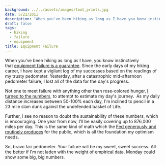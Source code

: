 ```yaml
---
background: ../../assets/images/foot_prints.jpg
date: 5/21/2011
description: "When you've been hiking as long as I have you know instinctively that\_[equipment failure is a guaran..."
draft: false
tags:
  - hiking
  - failure
  - equipment
title: Equipment Failure
---
```


When you've been hiking as long as I have, you know instinctively that [equipment failure is a guarantee](https://www.huffpost.com/entry/playstation-network-down-may-15_n_862212). Since the early days of my hiking career, I have kept a vigilant log of my successes based on the readings of my trusty pedometer. Yesterday, after a catastrophic mid-afternoon pedometer failure, I lost all of the data for the day's progress.

Not one to meet failure with anything other than rose-colored hunger, [I turned to the numbers](http://goo.gl/Yeu4e), to attempt to estimate my day's journey.  As my daily distance increases between 50-100% each day, I'm inclined to pencil in a 23 mile slam dunk against the undefended basket of Life.

Further, I see no reason to doubt the sustainability of these numbers, which is encouraging. One year from now, I'll be easily covering up to 876,000 miles per day. This is the same kind of math which the [Fed generously and routinely produces](https://www.youtube.com/watch?v=_dmPchuXIXQ) for the public, which is all the foundation my optimism needs.

So, bravo fair pedometer. Your failure will be my sweet, sweet success. All the better if I'm not laden with the weight of empirical data. Monday could show some big, big numbers.
